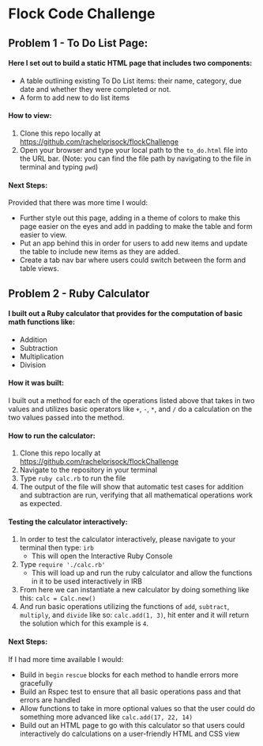 # Flock Code Challenge

## Problem 1 - To Do List Page:
#### Here I set out to build a static HTML page that includes two components:
  - A table outlining existing To Do List items: their name, category, due date and whether they were completed or not.
  - A form to add new to do list items
  
#### How to view:
  1. Clone this repo locally at https://github.com/rachelprisock/flockChallenge
  2. Open your browser and type your local path to the `to_do.html` file into the URL bar. (Note: you can find the file path by navigating to the file in terminal and typing `pwd`)

#### Next Steps:
Provided that there was more time I would: 
  - Further style out this page, adding in a theme of colors to make this page easier on the eyes and add in padding to make the table and form easier to view.
  - Put an app behind this in order for users to add new items and update the table to include new items as they are added.
  - Create a tab nav bar where users could switch between the form and table views.

## Problem 2 - Ruby Calculator
#### I built out a Ruby calculator that provides for the computation of basic math functions like:
  - Addition
  - Subtraction
  - Multiplication
  - Division
  
#### How it was built:
  I built out a method for each of the operations listed above that takes in two values and utilizes basic operators like `+`, `-`, `*`, and `/` do a calculation on the two values passed into the method.
  
#### How to run the calculator:
  1. Clone this repo locally at https://github.com/rachelprisock/flockChallenge
  2. Navigate to the repository in your terminal
  3. Type `ruby calc.rb` to run the file
  4. The output of the file will show that automatic test cases for addition and subtraction are run, verifying that all mathematical operations work as expected.
  
#### Testing the calculator interactively:
  1. In order to test the calculator interactively, please navigate to your terminal then type: `irb`
      - This will open the Interactive Ruby Console
  2. Type `require './calc.rb'`
      - This will load up and run the ruby calculator and allow the functions in it to be used interactively in IRB
  3. From here we can instantiate a new calculator by doing something like this:
  ```calc = Calc.new()```
  4. And run basic operations utilizing the functions of `add`, `subtract`, `multiply`, and `divide` like so:
  `calc.add(1, 3)`, hit enter and it will return the solution which for this example is `4`.
  
#### Next Steps:
If I had more time available I would:
 - Build in `begin` `rescue` blocks for each method to handle errors more gracefully
 - Build an Rspec test to ensure that all basic operations pass and that errors are handled
 - Allow functions to take in more optional values so that the user could do something more advanced like `calc.add(17, 22, 14)`
 - Build out an HTML page to go with this calculator so that users could interactively do calculations on a user-friendly HTML and CSS view